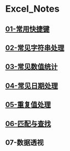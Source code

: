 # Excel_Notes
## [01-常用快捷键](01-常用快捷键.md)

## [02-常见字符串处理](02-常见字符串处理.md)

## [03-常见数值统计](03-常见数值统计.md)

## [04-常见日期处理](04-常见日期处理.md)

## [05-重复值处理](05-重复值处理.md)

## [06-匹配与查找](06-匹配与查找.md)

## 07-数据透视







